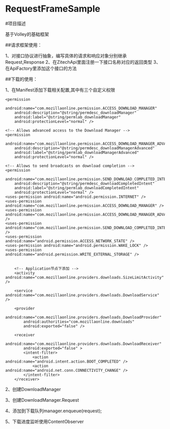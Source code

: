 # RequestFrameSample


#项目描述

基于Volley的基础框架

##请求框架使用：

1、对接口协议进行抽象，编写具体的请求和响应对象分别继承Request,Response
2、在ZitechApi里面注册一下接口名称对应的返回类型
3、在ApiFactory里添加这个接口的方法

##下载的使用：

1、在Manifest添加下载相关配置,其中有三个自定义权限

 <!-- manifest 节点下添加 -->
    <permission
        android:name="com.mozillaonline.permission.ACCESS_DOWNLOAD_MANAGER"
        android:description="@string/permdesc_downloadManager"
        android:label="@string/permlab_downloadManager"
        android:protectionLevel="normal" />

    <!-- Allows advanced access to the Download Manager -->
    <permission
        android:name="com.mozillaonline.permission.ACCESS_DOWNLOAD_MANAGER_ADVANCED"
        android:description="@string/permdesc_downloadManagerAdvanced"
        android:label="@string/permlab_downloadManagerAdvanced"
        android:protectionLevel="normal" />

    <!-- Allows to send broadcasts on download completion -->
    <permission
        android:name="com.mozillaonline.permission.SEND_DOWNLOAD_COMPLETED_INTENTS"
        android:description="@string/permdesc_downloadCompletedIntent"
        android:label="@string/permlab_downloadCompletedIntent"
        android:protectionLevel="normal" />
    <uses-permission android:name="android.permission.INTERNET" />
    <uses-permission android:name="com.mozillaonline.permission.ACCESS_DOWNLOAD_MANAGER" />
    <uses-permission android:name="com.mozillaonline.permission.ACCESS_DOWNLOAD_MANAGER_ADVANCED" />
    <uses-permission android:name="com.mozillaonline.permission.SEND_DOWNLOAD_COMPLETED_INTENTS" />
    <uses-permission android:name="android.permission.ACCESS_NETWORK_STATE" />
    <uses-permission android:name="android.permission.WAKE_LOCK" />
    <uses-permission android:name="android.permission.WRITE_EXTERNAL_STORAGE" />


        <!-- Application节点下添加 -->
        <activity android:name="com.mozillaonline.providers.downloads.SizeLimitActivity" />

        <service android:name="com.mozillaonline.providers.downloads.DownloadService" />

        <provider
            android:name="com.mozillaonline.providers.downloads.DownloadProvider"
            android:authorities="com.mozillaonline.downloads"
            android:exported="false" />

        <receiver
            android:name="com.mozillaonline.providers.downloads.DownloadReceiver"
            android:exported="false" >
            <intent-filter>
                <action android:name="android.intent.action.BOOT_COMPLETED" />
                <action android:name="android.net.conn.CONNECTIVITY_CHANGE" />
            </intent-filter>
        </receiver>
2、创建DownloadManager

3、创建DownloadManager.Request

4、添加到下载队列manager.enqueue(request);

5、下载进度监听使用ContentObserver